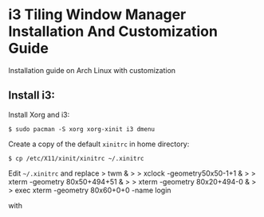 # i3 Tiling Window Manager Installation And Customization Guide

Installation guide on Arch Linux with customization

## Install i3:

Install Xorg and i3:

`$ sudo pacman -S xorg xorg-xinit i3 dmenu`

Create a copy of the default `xinitrc` in home directory:

`$ cp /etc/X11/xinit/xinitrc ~/.xinitrc`

Edit `~/.xinitrc` and replace
    > twm &
    >
    > xclock -geometry50x50-1+1 &
    >
    > xterm -geometry 80x50+494+51 &
    >
    > xterm -geometry 80x20+494-0 &
    >
    > exec xterm -geometry 80x60+0+0 -name login

  with
